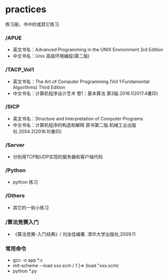 # practices
练习册，书中的或其它练习

### /APUE
* 英文书名：Advanced Programming in the UNIX Environment 2rd Edition
* 中文书名：Unix 高级环境编程(第二版)

### /TACP_Vol1
* 英文书名：The Art of Computer Programming (Vol 1:Fundamental Algorithms) Third Edition
* 中文书名：计算机程序设计艺术 卷1：基本算法 第3版.2016.1(2017.4重印)

### /SICP
* 英文书名：Structure and Interpretation of Computer Programs
* 中文书名：计算机程序的构造和解释 原书第二版.机械工业出版社.2004.2(2016.10重印)

### /Server
* 分别用TCP和UDP实现的服务器和客户端代码

### /Python
* python 练习

### /Others
* 其它的一些小练习

### /算法竞赛入门

* 《算法竞赛-入门经典》/ 刘汝佳编著. 清华大学出版社,2009.11

### 常用命令
* gcc -o app \*.c
* mit-scheme --load xxx.scm / 1 ]=> (load "xxx.scm)
* python \*.py
